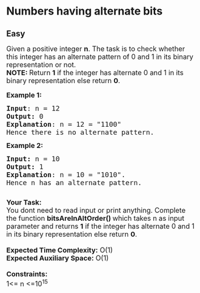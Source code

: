 # Numbers having alternate bits
## Easy
<div class="problems_problem_content__Xm_eO"><p><span style="font-size:18px">Given a positive integer <strong>n</strong>. The task is to check whether this integer has an alternate pattern of 0 and 1 in its binary representation or not.<br>
<strong>NOTE: </strong>Return&nbsp;<strong>1</strong>&nbsp;if the integer has alternate 0 and 1 in its binary representation else return&nbsp;<strong>0</strong>.</span>&nbsp;<br>
<br>
<span style="font-size:18px"><strong>Example 1:</strong></span></p>

<pre><span style="font-size:18px"><strong>Input</strong>: n = 12
<strong>Output:</strong>&nbsp;0&nbsp;
<strong>Explanation</strong>: n = 12 = "1100" 
Hence there is no alternate pattern.
</span></pre>

<p><span style="font-size:18px"><strong>Example 2:</strong></span></p>

<pre><span style="font-size:18px"><strong>Input: </strong>n = 10
<strong>Output:&nbsp;</strong>1
<strong>Explanation</strong>: n = 10 = "1010".
Hence n has an alternate pattern.</span>
</pre>

<p><br>
<span style="font-size:18px"><strong>Your Task:&nbsp;&nbsp;</strong><br>
You dont need to read input or print anything. Complete the function <strong>bitsAreInAltOrder()&nbsp;</strong>which takes n&nbsp;as input parameter and returns&nbsp;<strong>1</strong>&nbsp;if the integer has alternate 0 and 1 in its binary representation else return&nbsp;<strong>0</strong>.<br>
<br>
<strong>Expected Time Complexity:</strong> O(1)<br>
<strong>Expected Auxiliary Space:</strong> O(1)<br>
<br>
<strong>Constraints:</strong><br>
1&lt;= n&nbsp;&lt;=10<sup>15</sup></span></p>
</div>